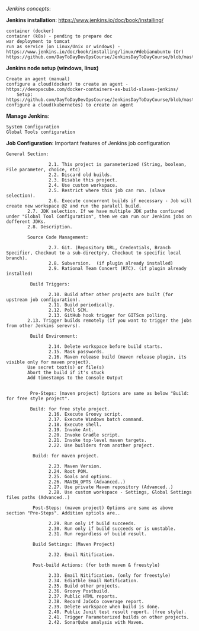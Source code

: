 *Jenkins concepts*:

**Jenkins installation**: https://www.jenkins.io/doc/book/installing/ 

	container (docker)
	container (k8s) - pending to prepare doc
	war deployment to tomcat
	run as service (on Linux/Unix or windows) - https://www.jenkins.io/doc/book/installing/linux/#debianubuntu (Or) https://github.com/DayToDayDevOpsCourse/JenkinsDayToDayCourse/blob/master/JenkinsSetup.md

**Jenkins node setup (windows, linux)**

	Create an agent (manual)
	configure a cloud(docker) to create an agent - https://devopscube.com/docker-containers-as-build-slaves-jenkins/
		Setup: https://github.com/DayToDayDevOpsCourse/JenkinsDayToDayCourse/blob/master/JenkinsNodeDockerCloudSetup.md
	configure a cloud(kubernetes) to create an agent

**Manage Jenkins**:
	
	System Configuration
	Global Tools configuration
	
	
**Job Configuration**: Important features of Jenkins job configuration
	
	General Section:

                    2.1. This project is parameterized (String, boolean, File parameter, choice, etc)
                    2.2. Discard old builds.
                    2.3. Disable this project.
                    2.4. Use custom workspace.
                    2.5. Restrict where this job can run. (slave selection).
                    2.6. Execute concurrent builds if necessary - Job will create new workspace @2 and run the paralell build.
		    2.7. JDK selection. If we have multiple JDK paths confiured under "Global Tool Configuration", then we can run our Jenkins jobs on dofferent JDKs.
		    2.8. Description.
                    
            Source Code Management:
            
                    2.7. Git. (Repository URL, Credentials, Branch Specifier, Checkout to a sub-directpry, Checkout to specific local branch).
                    2.8. Subversion.  (if plugin already installed)
                    2.9. Rational Team Concert (RTC). (if plugin already installed)
            
             Build Triggers:
             
                    2.10. Build after other projects are built (for upstream job configuration).
                    2.11. Build periodically.
                    2.12. Poll SCM.
                    2.13. GitHub hook trigger for GITScm polling.
		    2.13. Trigger builds remotely (if you want to trigger the jobs from other Jenkins serevrs).
                    
             Build Environment:
                    
                    2.14. Delete workspace before build starts.
                    2.15. Mask passwords.
                    2.16. Maven release build (maven release plugin, its visible only for maven project).
		    Use secret text(s) or file(s)
		    Abort the build if it's stuck
		    Add timestamps to the Console Output
		    
             
             Pre-Steps: (maven project) Options are same as below "Build: for free style project".
             
             Build: for free style project.
                    2.16. Execute Groovy script.
                    2.17. Execute Windows batch command.
                    2.18. Execute shell.
                    2.19. Invoke Ant.
                    2.20. Invoke Gradle script.
                    2.21. Invoke top-level maven targets.
                    2.22. Use builders from another project.
               
              Build: for maven project.
                    
                    2.23. Maven Version.
                    2.24. Root POM.
                    2.25. Goals and options.
                    2.26. MAVEN_OPTS (Advanced..)
                    2.27. Use private Maven repository (Advanced..)
                    2.28. Use custom workspace - Settings, Global Settings files paths (Advanced..)                        
              
              Post-Steps: (maven project) Options are same as above section "Pre-Steps". Addition optiols are..
                    
                    2.29. Run only if build succeeds.
                    2.30. Run only if build succeeds or is unstable.
                    2.31. Run regardless of build result.
                
              Build Settings: (Maven Project)
                    
                    2.32. Email Nitification.
                    
              Post-build Actions: (for both maven & freestyle)
                    
                    2.33. Email Nitification. (only for freestyle)
                    2.34. Ediatble Email Notification.
                    2.35. Build other projects.
                    2.36. Groovy Postbuild.
                    2.37. Public HTML reports.
                    2.38. Record JaCoCo coverage report.
                    2.39. Delete workspace when build is done.
                    2.40. Public Junit test result report. (free style).
                    2.41. Trigger Parameterized builds on other projects.
                    2.42. SonarQube analysis with Maven.
